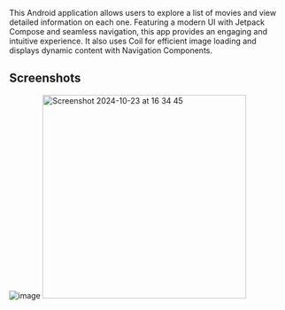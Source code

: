 This Android application allows users to explore a list of movies and view detailed information on each one. Featuring a modern UI with Jetpack Compose and seamless navigation, this app provides an engaging and intuitive experience. It also uses Coil for efficient image loading and displays dynamic content with Navigation Components.

## Screenshots


![image](https://github.com/user-attachments/assets/ae0be740-54cf-4a88-897d-6ca0a796eac7)
<img width="368" alt="Screenshot 2024-10-23 at 16 34 45" src="https://github.com/user-attachments/assets/5155b1ee-ad9b-49e8-a034-dd251cd7dc41">


